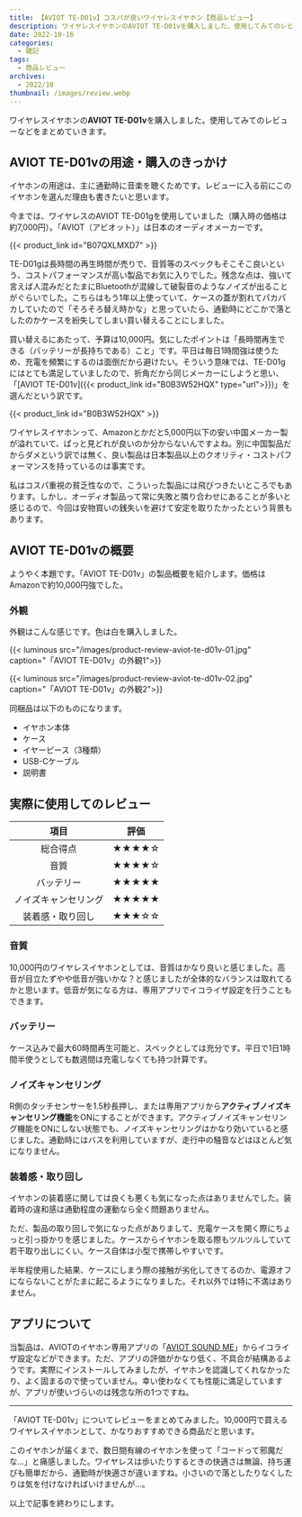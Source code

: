 ```yaml
---
title: 【AVIOT TE-D01v】コスパが良いワイヤレスイヤホン【商品レビュー】
description: ワイヤレスイヤホンのAVIOT TE-D01vを購入しました。使用してみてのレビューなどをまとめていきます。
date: 2022-10-16
categories: 
  - 雑記
tags: 
  - 商品レビュー
archives: 
  - 2022/10
thumbnail: /images/review.webp
---
```


ワイヤレスイヤホンの**AVIOT TE-D01v**を購入しました。使用してみてのレビューなどをまとめていきます。

<!--more-->

## AVIOT TE-D01vの用途・購入のきっかけ

イヤホンの用途は、主に通勤時に音楽を聴くためです。レビューに入る前にこのイヤホンを選んだ理由も書きたいと思います。

今までは、ワイヤレスのAVIOT TE-D01gを使用していました（購入時の価格は約7,000円）。「AVIOT（アビオット）」は日本のオーディオメーカーです。

{{< product_link id="B07QXLMXD7" >}}

TE-D01gは長時間の再生時間が売りで、音質等のスペックもそこそこ良いという、コストパフォーマンスが高い製品でお気に入りでした。残念な点は、強いて言えば人混みだとたまにBluetoothが混線して破裂音のようなノイズが出ることがぐらいでした。こちらはもう1年以上使っていて、ケースの蓋が割れてパカパカしていたので「そろそろ替え時かな」と思っていたら、通勤時にどこかで落としたのかケースを紛失してしまい買い替えることにしました。

買い替えるにあたって、予算は10,000円。気にしたポイントは「長時間再生できる（バッテリーが長持ちである）こと」です。平日は毎日1時間強は使うため、充電を頻繁にするのは面倒だから避けたい。そういう意味では、TE-D01gにはとても満足していましたので、折角だから同じメーカーにしようと思い、「[AVIOT TE-D01v]({{< product_link id="B0B3W52HQX" type="url">}})」を選んだという訳です。

{{< product_link id="B0B3W52HQX" >}}

ワイヤレスイヤホンって、Amazonとかだと5,000円以下の安い中国メーカー製が溢れていて、ぱっと見どれが良いのか分からないんですよね。別に中国製品だからダメという訳では無く、良い製品は日本製品以上のクオリティ・コストパフォーマンスを持っているのは事実です。

私はコスパ重視の貧乏性なので、こういった製品には飛びつきたいところでもあります。しかし、オーディオ製品って常に失敗と隣り合わせにあることが多いと感じるので、今回は安物買いの銭失いを避けて安定を取りたかったという背景もあります。

## AVIOT TE-D01vの概要

ようやく本題です。「AVIOT TE-D01v」の製品概要を紹介します。価格はAmazonで約10,000円強でした。

### 外観

外観はこんな感じです。色は白を購入しました。

{{< luminous src="/images/product-review-aviot-te-d01v-01.jpg" caption="「AVIOT TE-D01v」の外観1">}}

{{< luminous src="/images/product-review-aviot-te-d01v-02.jpg" caption="「AVIOT TE-D01v」の外観2">}}

同梱品は以下のものになります。

* イヤホン本体
* ケース
* イヤーピース（3種類）
* USB-Cケーブル
* 説明書

## 実際に使用してのレビュー

|項目|評価|
| :---: | :---: |
|総合得点|★★★★☆|
|音質|★★★★☆|
|バッテリー|★★★★★|
|ノイズキャンセリング|★★★★★|
|装着感・取り回し|★★★☆☆|

### 音質

10,000円のワイヤレスイヤホンとしては、音質はかなり良いと感じました。高音が目立たずやや低音が強いかな？と感じましたが全体的なバランスは取れてるかと思います。低音が気になる方は、専用アプリでイコライザ設定を行うこともできます。

### バッテリー

ケース込みで最大60時間再生可能と、スペックとしては充分です。平日で1日1時間半使うとしても数週間は充電しなくても持つ計算です。

### ノイズキャンセリング

R側のタッチセンサーを1.5秒長押し、または専用アプリから**アクティブノイズキャンセリング機能**をONにすることができます。アクティブノイズキャンセリング機能をONにしない状態でも、ノイズキャンセリングはかなり効いていると感じました。通勤時にはバスを利用していますが、走行中の騒音などはほとんど気になりません。

### 装着感・取り回し

イヤホンの装着感に関しては良くも悪くも気になった点はありませんでした。装着時の違和感は通勤程度の運動なら全く問題ありません。

ただ、製品の取り回しで気になった点がありまして、充電ケースを開く際にちょっと引っ掛かりを感じました。ケースからイヤホンを取る際もツルツルしていて若干取り出しにくい。ケース自体は小型で携帯しやすいです。

半年程使用した結果、ケースにしまう際の接触が劣化してきてるのか、電源オフにならないことがたまに起こるようになりました。それ以外では特に不満はありません。

## アプリについて

当製品は、AVIOTのイヤホン専用アプリの「[AVIOT SOUND ME](https://play.google.com/store/apps/details?id=com.yscoco.jpheadphones&hl=ja&gl=US)」からイコライザ設定などができます。ただ、アプリの評価がかなり低く、不具合が結構あるようです。実際にインストールしてみましたが、イヤホンを認識してくれなかったり、よく固まるので使っていません。幸い使わなくても性能に満足していますが、アプリが使いづらいのは残念な所の1つですね。

* * *

「AVIOT TE-D01v」についてレビューをまとめてみました。10,000円で買えるワイヤレスイヤホンとして、かなりおすすめできる商品だと思います。

このイヤホンが届くまで、数日間有線のイヤホンを使って「コードって邪魔だな…」と痛感しました。ワイヤレスは歩いたりするときの快適さは無論、持ち運びも簡単だから、通勤時が快適さが違いますね。小さいので落としたりなくしたりは気を付けなければいけませんが…。

以上で記事を終わりにします。